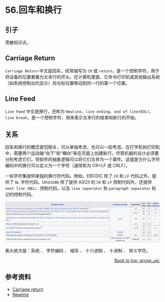 # 56.回车和换行
## <a name="start"></a> 引子
零散知识点。

## Carriage Return
`Carriage Return` 中文是回车，经常缩写为 `CR` 或 `return`，是一个控制字符，用于将设备的位置重置为文本行的开头。在计算机里面，它命令打印机或其他输出系统（如系统控制台的显示）将光标位置移动到同一行的第一个位置。

## Line Feed
`Line Feed` 中文是换行，还称为 `Newline`、`line ending`、`end of line(EOL)`、`line break`，是一个控制字符，用来表示文本行的结束和新行的开始。

## 关系
回车和换行的概念密切相关，可以单独考虑，也可以一起考虑。在打字机和打印机中，需要两个运动轴“向下”和“横向”来在页面上创建新行，尽管机器的设计必须要分别考虑它们，但软件的抽象逻辑可以将它们合并为一个事件。这就是为什么字符编码中的换行可以定义为一个字符（通常称为 CR+LF 或 CRLF）。

一些字符集提供单独的换行符代码。例如，EBCDIC 除了 `CR` 和 `LF` 代码之外，提供了 `NL` 字符代码。Unicode 除了提供 ASCII 的 `CR` 和 `LF` 控制代码外，还提供 `next line（NEL）` 控制代码，以及 `line separator` 和 `paragraph separator` 标记的控制代码。

![56-code][url-local-code]

表头依次是：系统 、 字符编码 、 缩写 、 十六进制 、 十进制 、 转义字符。



<div align="right"><a href="#index">Back to top :arrow_up:</a></div>

## <a name="reference"></a> 参考资料
- [Carriage return][url-wiki-cr]
- [Newline][url-wiki-newline]



[url-base]:https://xxholic.github.io/segment

[url-wiki-cr]:https://en.wikipedia.org/wiki/Carriage_return
[url-wiki-newline]:https://en.wikipedia.org/wiki/Newline

[url-local-code]:../images/56/code.png